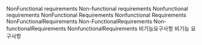 NonFunctional requirements
Non-functional requirements
Nonfunctional requirements
NonFunctional Requirements
Nonfunctional Requirements
NonFunctionalRequirements
Non-FunctionalRequirements
Non-functionalRequirements
NonfunctionalRequirements
비기능요구사항
비기능 요구사항